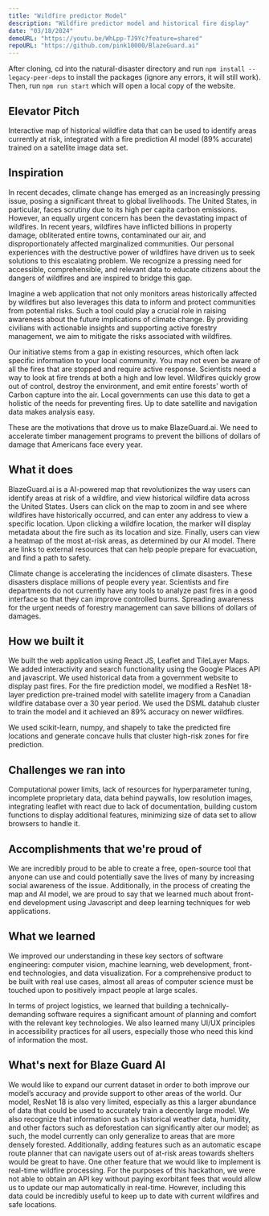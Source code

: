 ```yaml
---
title: "Wildfire predictor Model"
description: "Wildfire predictor model and historical fire display"
date: "03/18/2024"
demoURL: "https://youtu.be/WhLpp-TJ9Yc?feature=shared"
repoURL: "https://github.com/pink10000/BlazeGuard.ai"
---
```


After cloning, cd into the natural-disaster directory and run `npm install --legacy-peer-deps` to install the packages (ignore any errors, it will still work). Then, run `npm run start` which will open a local copy of the website.

## Elevator Pitch

Interactive map of historical wildfire data that can be used to identify areas currently at risk, integrated with a fire prediction AI model (89% accurate) trained on a satellite image data set.

## Inspiration

In recent decades, climate change has emerged as an increasingly pressing issue, posing a significant threat to global livelihoods. The United States, in particular, faces scrutiny due to its high per capita carbon emissions. However, an equally urgent concern has been the devastating impact of wildfires. In recent years, wildfires have inflicted billions in property damage, obliterated entire towns, contaminated our air, and disproportionately affected marginalized communities. Our personal experiences with the destructive power of wildfires have driven us to seek solutions to this escalating problem. We recognize a pressing need for accessible, comprehensible, and relevant data to educate citizens about the dangers of wildfires and are inspired to bridge this gap.

Imagine a web application that not only monitors areas historically affected by wildfires but also leverages this data to inform and protect communities from potential risks. Such a tool could play a crucial role in raising awareness about the future implications of climate change. By providing civilians with actionable insights and supporting active forestry management, we aim to mitigate the risks associated with wildfires.

Our initiative stems from a gap in existing resources, which often lack specific information to your local community. You may not even be aware of all the fires that are stopped and require active response. Scientists need a way to look at fire trends at both a high and low level. Wildfires quickly grow out of control, destroy the environment, and emit entire forests’ worth of Carbon capture into the air. Local governments can use this data to get a holistic of the needs for preventing fires. Up to date satellite and navigation data makes analysis easy.

These are the motivations that drove us to make BlazeGuard.ai. We need to accelerate timber management programs to prevent the billions of dollars of damage that Americans face every year.

## What it does

BlazeGuard.ai is a AI-powered map that revolutionizes the way users can identify areas at risk of a wildfire, and view historical wildfire data across the United States. Users can click on the map to zoom in and see where wildfires have historically occurred, and can enter any address to view a specific location. Upon clicking a wildfire location, the marker will display metadata about the fire such as its location and size. Finally, users can view a heatmap of the most at-risk areas, as determined by our AI model. There are links to external resources that can help people prepare for evacuation, and find a path to safety.

Climate change is accelerating the incidences of climate disasters. These disasters displace millions of people every year. Scientists and fire departments do not currently have any tools to analyze past fires in a good interface so that they can improve controlled burns. Spreading awareness for the urgent needs of forestry management can save billions of dollars of damages.

## How we built it

We built the web application using React JS, Leaflet and TileLayer Maps. We added interactivity and search functionality using the Google Places API and javascript. We used historical data from a government website to display past fires. For the fire prediction model, we modified a ResNet 18-layer prediction pre-trained model with satellite imagery from a Canadian wildfire database over a 30 year period. We used the DSML datahub cluster to train the model and it achieved an 89% accuracy on newer wildfires. 

We used scikit-learn, numpy, and shapely to take the predicted fire locations and generate concave hulls that cluster high-risk zones for fire prediction. 

## Challenges we ran into

Computational power limits, lack of resources for hyperparameter tuning, incomplete proprietary data, data behind paywalls, low resolution images, integrating leaflet with react due to lack of documentation, building custom functions to display additional features, minimizing size of data set to allow browsers to handle it.

## Accomplishments that we're proud of

We are incredibly proud to be able to create a free, open-source tool that anyone can use and could potentially save the lives of many by increasing social awareness of the issue. Additionally, in the process of creating the map and AI model, we are proud to say that we learned much about front-end development using Javascript and deep learning techniques for web applications.

## What we learned

We improved our understanding in these key sectors of software engineering: computer vision, machine learning, web development, front-end technologies, and data visualization. For a comprehensive product to be built with real use cases, almost all areas of computer science must be touched upon to positively impact people at large scales. 

In terms of project logistics, we learned that building a technically-demanding software requires a significant amount of planning and comfort with the relevant key technologies. We also learned many UI/UX principles in accessibility practices for all users, especially those who need this kind of information the most. 

## What's next for Blaze Guard AI

We would like to expand our current dataset in order to both improve our model’s accuracy and provide support to other areas of the world. Our model, ResNet 18 is also very limited, especially as this a larger abundance of data that could be used to accurately train a decently large model. We also recognize that information such as historical weather data, humidity, and other factors such as deforestation can significantly alter our model; as such, the model currently can only generalize to areas that are more densely forested. Additionally, adding features such as an automatic escape route planner that can navigate users out of at-risk areas towards shelters would be great to have. One other feature that we would like to implement is real-time wildfire processing. For the purposes of this hackathon, we were not able to obtain an API key without paying exorbitant fees that would allow us to update our map automatically in real-time. However, including this data could be incredibly useful to keep up to date with current wildfires and safe locations.